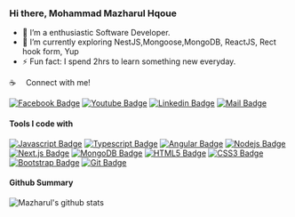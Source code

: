### Hi there, Mohammad Mazharul Hqoue

- 🔭 I’m a enthusiastic Software Developer.
- 🌱 I’m currently exploring NestJS,Mongoose,MongoDB, ReactJS, Rect hook form, Yup 
- ⚡ Fun fact: I spend 2hrs to learn something new everyday.

:coffee: &emsp;Connect with me!

[![Facebook Badge](https://img.shields.io/badge/Facebook-1877F2?style=for-the-badge&logo=facebook&logoColor=white)](https://www.facebook.com/mh.naumy/) [![Youtube Badge](https://img.shields.io/badge/YouTube-FF0000?style=for-the-badge&logo=youtube&logoColor=white)](https://www.youtube.com/playlist?list=PLbC4KRSNcMnqQakB2xlZPoaV6uau4wTIt) [![Linkedin Badge](https://img.shields.io/badge/LinkedIn-0077B5?style=for-the-badge&logo=linkedin&logoColor=white)](https://www.linkedin.com/in/mazharul007/)  [![Mail Badge](https://img.shields.io/badge/Gmail-D14836?style=for-the-badge&logo=gmail&logoColor=white)](mailto:mohammad.mazharul.hoque.007@gmail.com)

#### Tools I code with

[![Javascript Badge](https://img.shields.io/badge/-Javascript-F0DB4F?style=for-the-badge&labelColor=black&logo=javascript&logoColor=F0DB4F)](#) [![Typescript Badge](https://img.shields.io/badge/-Typescript-007acc?style=for-the-badge&labelColor=black&logo=typescript&logoColor=007acc)](#) [![Angular Badge](https://img.shields.io/badge/Angular-DD0031?style=for-the-badge&logo=angular&logoColor=white)](#)  [![Nodejs Badge](https://img.shields.io/badge/-Nodejs-3C873A?style=for-the-badge&labelColor=black&logo=node.js&logoColor=3C873A)](#) [![Next.js Badge](https://img.shields.io/badge/NestJS-E0234E?style=for-the-badge&logo=nestjs&logoColor=white)](#) [![MongoDB Badge](https://img.shields.io/badge/MongoDB-4EA94B?style=for-the-badge&logo=mongodb&logoColor=white)](#) [![HTML5 Badge](https://img.shields.io/badge/HTML5-E34F26?style=for-the-badge&logo=html5&logoColor=white)](#) [![CSS3 Badge](https://img.shields.io/badge/CSS3-1572B6?style=for-the-badge&logo=css3&logoColor=white)](#)  [![Bootstrap Badge](https://img.shields.io/badge/Bootstrap-7952B3?style=for-the-badge&logo=bootstrap&logoColor=white)](#) [![Git Badge](https://img.shields.io/badge/Git-F05032?style=for-the-badge&logo=git&logoColor=white)](#)


#### Github Summary

![Mazharul's github stats](https://github-readme-stats.vercel.app/api?username=mazharul007&show_icons=true&count_private=true&theme=gradient&hide=contribs,prs)

